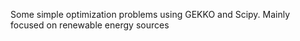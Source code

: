 Some simple optimization problems using GEKKO and Scipy. Mainly focused on renewable energy sources
